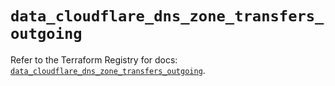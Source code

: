 # `data_cloudflare_dns_zone_transfers_outgoing`

Refer to the Terraform Registry for docs: [`data_cloudflare_dns_zone_transfers_outgoing`](https://registry.terraform.io/providers/cloudflare/cloudflare/5.2.0/docs/data-sources/dns_zone_transfers_outgoing).
